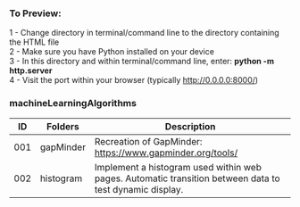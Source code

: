 ### To Preview:

1 - Change directory in terminal/command line to the directory containing the HTML file  
2 - Make sure you have Python installed on your device  
3 - In this directory and within terminal/command line, enter: **python -m http.server**  
4 - Visit the port within your browser (typically http://0.0.0.0:8000/)  

### machineLearningAlgorithms

|ID      |Folders             |Description                                                                                                |
|--------|--------------------|-----------------------------------------------------------------------------------------------------------|
|001     |gapMinder           |Recreation of GapMinder: https://www.gapminder.org/tools/                                                  |
|002     |histogram           |Implement a histogram used within web pages. Automatic transition between data to test dynamic display.    |
